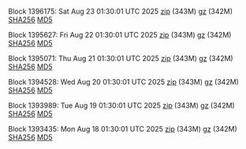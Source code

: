 Block 1396175: Sat Aug 23 01:30:01 UTC 2025 [zip](https://files.01coin.io/mainnet/2025-08-23/bootstrap.dat.zip) (343M) [gz](https://files.01coin.io/mainnet/2025-08-23/bootstrap.dat.tar.gz) (342M) [SHA256](https://files.01coin.io/mainnet/2025-08-23/sha256.txt) [MD5](https://files.01coin.io/mainnet/2025-08-23/md5.txt)

Block 1395627: Fri Aug 22 01:30:01 UTC 2025 [zip](https://files.01coin.io/mainnet/2025-08-22/bootstrap.dat.zip) (343M) [gz](https://files.01coin.io/mainnet/2025-08-22/bootstrap.dat.tar.gz) (342M) [SHA256](https://files.01coin.io/mainnet/2025-08-22/sha256.txt) [MD5](https://files.01coin.io/mainnet/2025-08-22/md5.txt)

Block 1395071: Thu Aug 21 01:30:01 UTC 2025 [zip](https://files.01coin.io/mainnet/2025-08-21/bootstrap.dat.zip) (343M) [gz](https://files.01coin.io/mainnet/2025-08-21/bootstrap.dat.tar.gz) (342M) [SHA256](https://files.01coin.io/mainnet/2025-08-21/sha256.txt) [MD5](https://files.01coin.io/mainnet/2025-08-21/md5.txt)

Block 1394528: Wed Aug 20 01:30:01 UTC 2025 [zip](https://files.01coin.io/mainnet/2025-08-20/bootstrap.dat.zip) (343M) [gz](https://files.01coin.io/mainnet/2025-08-20/bootstrap.dat.tar.gz) (342M) [SHA256](https://files.01coin.io/mainnet/2025-08-20/sha256.txt) [MD5](https://files.01coin.io/mainnet/2025-08-20/md5.txt)

Block 1393989: Tue Aug 19 01:30:01 UTC 2025 [zip](https://files.01coin.io/mainnet/2025-08-19/bootstrap.dat.zip) (343M) [gz](https://files.01coin.io/mainnet/2025-08-19/bootstrap.dat.tar.gz) (342M) [SHA256](https://files.01coin.io/mainnet/2025-08-19/sha256.txt) [MD5](https://files.01coin.io/mainnet/2025-08-19/md5.txt)

Block 1393435: Mon Aug 18 01:30:01 UTC 2025 [zip](https://files.01coin.io/mainnet/2025-08-18/bootstrap.dat.zip) (343M) [gz](https://files.01coin.io/mainnet/2025-08-18/bootstrap.dat.tar.gz) (342M) [SHA256](https://files.01coin.io/mainnet/2025-08-18/sha256.txt) [MD5](https://files.01coin.io/mainnet/2025-08-18/md5.txt)
